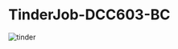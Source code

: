 # TinderJob-DCC603-BC
![tinder](https://github.com/user-attachments/assets/ab391dd3-3273-4973-a037-9a4dff8a0d51)
